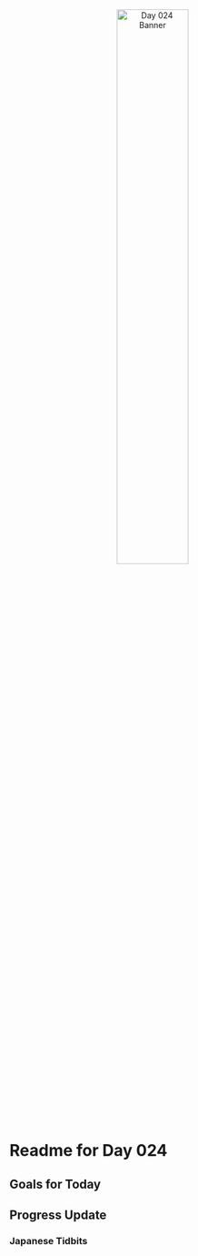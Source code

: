 <div align="center">
 <img src="../..Images/image_024.jpg" alt="Day 024 Banner" width="50%">
</div>

# Readme for Day 024

## Goals for Today

## Progress Update

### Japanese Tidbits

